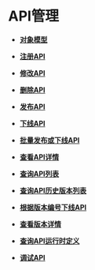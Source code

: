 # API管理<a name="ZH-CN_TOPIC_0000001081976091"></a>

-   **[对象模型](APIManagement-ObjectModel-1.md)**  

-   **[注册API](CreateAPI.md)**  

-   **[修改API](ModifieAPI.md)**  

-   **[删除API](DeleteAPI.md)**  

-   **[发布API](PublishAPI.md)**  

-   **[下线API](OfflineAPI.md)**  

-   **[批量发布或下线API](OfflineMultipleAPIS.md)**  

-   **[查看API详情](ViewAPI.md)**  

-   **[查询API列表](ViewAPIlist.md)**  

-   **[查询API历史版本列表](ViewAPIHistory.md)**  

-   **[根据版本编号下线API](TakingEffectiveVersionOfAnAPIOffline.md)**  

-   **[查看版本详情](QueryingDetailsofAPIVersion.md)**  

-   **[查询API运行时定义](QueryingtheRuntimeDefinitionofAPI.md)**  

-   **[调试API](DebuggingAPI.md)**  


